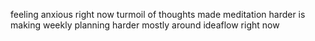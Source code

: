 feeling anxious right now
turmoil of thoughts
made meditation harder
is making weekly planning harder
mostly around ideaflow right now